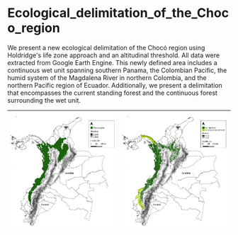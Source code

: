 # Ecological_delimitation_of_the_Choco_region
We present a new ecological delimitation of the Chocó region using Holdridge's life zone approach and an altitudinal threshold. All data were extracted from Google Earth Engine. This newly defined area includes a continuous wet unit spanning southern Panama, the Colombian Pacific, the humid system of the Magdalena River in northern Colombia, and the northern Pacific region of Ecuador. Additionally, we present a delimitation that encompasses the current standing forest and the continuous forest surrounding the wet unit.

| ![Image 1](data/images/Chap_1_Fig_5.jpeg) | ![Image 2](data/images/Chap_1_Fig_6.jpeg) |
|:-----------------------------:|:-----------------------------:|
